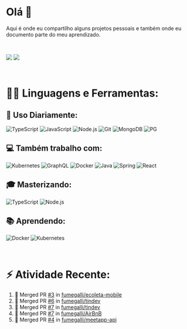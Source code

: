 # **Olá 👋**
Aqui é onde eu compartilho alguns projetos pessoais e também onde eu documento parte do meu aprendizado.

<br>

[<img src="https://img.shields.io/badge/LinkedIn-0077B5?style=for-the-badge&logo=linkedin&logoColor=white"/>](https://www.linkedin.com/in/rafael-fumegalli) [<img src="https://img.shields.io/badge/Medium-12100E?style=for-the-badge&logo=medium&logoColor=white"/>](https://medium.com/@fumegalli)

<br>

# 👨‍💻 **Linguagens e Ferramentas:**

## 🚀 Uso Diariamente:
![TypeScript](https://img.shields.io/badge/TypeScript-007ACC?style=for-the-badge&logo=typescript&logoColor=white) ![JavaScript](https://img.shields.io/badge/JavaScript-F7DF1E?style=for-the-badge&logo=javascript&logoColor=black) ![Node.js](https://img.shields.io/badge/Node.js-43853D?style=for-the-badge&logo=node.js&logoColor=white) ![Git](https://img.shields.io/badge/Git-F05032?style=for-the-badge&logo=Git&logoColor=white) ![MongoDB](https://img.shields.io/badge/MongoDB-4EA94B?style=for-the-badge&logo=mongodb&logoColor=white) ![PG](https://img.shields.io/badge/PostgreSQL-316192?style=for-the-badge&logo=postgresql&logoColor=white)
## 💻 Também trabalho com:
![Kubernetes](https://img.shields.io/badge/Kubernetes-1E90FF?style=for-the-badge&logo=Kubernetes&logoColor=white) ![GraphQL](https://img.shields.io/badge/GraphQL-E10098?style=for-the-badge&logo=GraphQL&logoColor=white) ![Docker](	https://img.shields.io/badge/Docker-2CA5E0?style=for-the-badge&logo=docker&logoColor=white) ![Java](https://img.shields.io/badge/Java-ED8B00?style=for-the-badge&logo=java&logoColor=white) ![Spring](https://img.shields.io/badge/Spring-6DB33F?style=for-the-badge&logo=spring&logoColor=white) ![React](https://img.shields.io/badge/React-20232A?style=for-the-badge&logo=react&logoColor=61DAFB)

## 🎓 Masterizando:

![TypeScript](https://img.shields.io/badge/TypeScript-007ACC?style=for-the-badge&logo=typescript&logoColor=white) ![Node.js](https://img.shields.io/badge/Node.js-43853D?style=for-the-badge&logo=node.js&logoColor=white)

## 📚 Aprendendo:

![Docker](	https://img.shields.io/badge/Docker-2CA5E0?style=for-the-badge&logo=docker&logoColor=white)
![Kubernetes](https://img.shields.io/badge/Kubernetes-1E90FF?style=for-the-badge&logo=Kubernetes&logoColor=white)

<br>

# ⚡ Atividade Recente:

<!--START_SECTION:activity-->
1. 🎉 Merged PR [#3](https://github.com/fumegalli/ecoleta-mobile/pull/3) in [fumegalli/ecoleta-mobile](https://github.com/fumegalli/ecoleta-mobile)
2. 🎉 Merged PR [#6](https://github.com/fumegalli/tindev/pull/6) in [fumegalli/tindev](https://github.com/fumegalli/tindev)
3. 🎉 Merged PR [#7](https://github.com/fumegalli/tindev/pull/7) in [fumegalli/tindev](https://github.com/fumegalli/tindev)
4. 🎉 Merged PR [#7](https://github.com/fumegalli/AirBnB/pull/7) in [fumegalli/AirBnB](https://github.com/fumegalli/AirBnB)
5. 🎉 Merged PR [#4](https://github.com/fumegalli/meetapp-api/pull/4) in [fumegalli/meetapp-api](https://github.com/fumegalli/meetapp-api)
<!--END_SECTION:activity-->